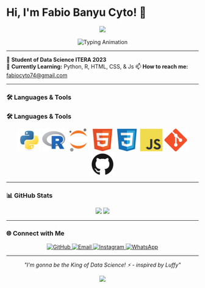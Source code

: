 # Hi, I'm Fabio Banyu Cyto! 👋

<p align="center">
  <img src="https://capsule-render.vercel.app/api?type=waving&color=0:F7C41D,100:FF5733&height=200&section=header&text=Welcome%20to%20My%20GitHub!&fontSize=40&fontColor=fff&animation=twinkling&fontAlignY=40" />
</p>

<p align="center">
  <img src="https://readme-typing-svg.herokuapp.com?font=Fira+Code&size=26&duration=3000&pause=1000&color=F7C41D&center=true&vCenter=true&width=600&lines=Hello+World!;Data+Science+Enthusiast;Always+Learning+%26+Exploring;Future+King+of+Data+Science!⚡" alt="Typing Animation" />
</p>

---

🚀 **Student of Data Science ITERA 2023**  
🌱 **Currently Learning:** Python, R, HTML, CSS, & Js
📫 **How to reach me:** [fabiocyto74@gmail.com](mailto:fabiocyto74@gmail.com)  

---

### 🛠️ Languages & Tools
### 🛠️ Languages & Tools
<p align="center">
  <img src="https://raw.githubusercontent.com/devicons/devicon/master/icons/python/python-original.svg" alt="Python" width="60" height="60"/>
  <img src="https://raw.githubusercontent.com/devicons/devicon/master/icons/r/r-original.svg" alt="R" width="60" height="60"/>
  <img src="https://raw.githubusercontent.com/devicons/devicon/master/icons/jupyter/jupyter-original.svg" alt="Jupyter" width="60" height="60"/>
  <img src="https://raw.githubusercontent.com/devicons/devicon/master/icons/html5/html5-original.svg" alt="HTML" width="60" height="60"/>
  <img src="https://raw.githubusercontent.com/devicons/devicon/master/icons/css3/css3-original.svg" alt="CSS" width="60" height="60"/>
  <img src="https://raw.githubusercontent.com/devicons/devicon/master/icons/javascript/javascript-original.svg" alt="JavaScript" width="60" height="60"/>
  <img src="https://raw.githubusercontent.com/devicons/devicon/master/icons/git/git-original.svg" alt="Git" width="60" height="60"/>
  <img src="https://raw.githubusercontent.com/devicons/devicon/master/icons/github/github-original.svg" alt="GitHub" width="60" height="60"/>
</p>

---

### 📊 GitHub Stats
<div align="center">
  <img src="https://github-readme-stats.vercel.app/api?username=fabiobanyu&show_icons=true&theme=radical&hide_border=true" height="170"/>
  <img src="https://github-readme-streak-stats.herokuapp.com?user=fabiobanyu&theme=radical&hide_border=true" height="170"/>
</div>

---

### 🌐 Connect with Me
<p align="center">
    <a href="https://github.com/fabiobanyu" target="_blank">
        <img src="https://img.shields.io/badge/GitHub-181717?style=for-the-badge&logo=github&logoColor=white" alt="GitHub">
    </a>
    <a href="mailto:fabiocyto74@gmail.com" target="_blank">
        <img src="https://img.shields.io/badge/Email-D14836?style=for-the-badge&logo=gmail&logoColor=white" alt="Email">
    </a>
    <a href="https://www.instagram.com/" target="_blank">
        <img src="https://img.shields.io/badge/Instagram-E4405F?style=for-the-badge&logo=instagram&logoColor=white" alt="Instagram">
    </a>
    <a href="tel:+6285769715375" target="_blank">
        <img src="https://img.shields.io/badge/WhatsApp-25D366?style=for-the-badge&logo=whatsapp&logoColor=white" alt="WhatsApp">
    </a>
</p>

---

<p align="center">
  <i>"I'm gonna be the King of Data Science! ⚡ - inspired by Luffy"</i>
</p>

<p align="center">
  <img src="https://capsule-render.vercel.app/api?type=waving&color=0:FF5733,100:F7C41D&height=120&section=footer" />
</p>
